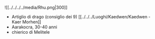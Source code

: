 ![[../../../../media/Rhu.png|300]]
- Artiglio di drago (consiglio dei 9) [[../../../Luoghi/Kaedwen/Kaedwen - Kaer Morhen]] 
- Aarakocra, 30-40 anni
- chierico di Melitele